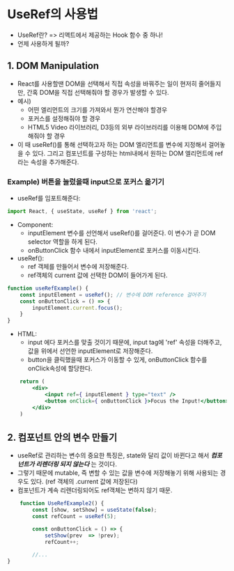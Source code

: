 # UseRef의 사용법

- UseRef란? => 리액트에서 제공하는 Hook 함수 중 하나!
- 언제 사용하게 될까?

## 1. DOM Manipulation
- React를 사용할땐 DOM을 선택해서 직접 속성을 바꿔주는 일이 현저히 줄어들지만, 간혹 DOM을 직접 선택해줘야 할 경우가 발생할 수 있다.
- 예시) 
	- 어떤 엘리먼트의 크기를 가져와서 뭔가 연산해야 할경우
	- 포커스를 설정해줘야 할 경우
	- HTML5 Video 라이브러리, D3등의 외부 라이브러리를 이용해 DOM에 주입해줘야 할 경우
- 이 때 useRef()를 통해 선택하고자 하는 DOM 엘리먼트를 변수에 지정해서 걸어놓을 수 있다. 그리고 컴포넌트를 구성하는 html내에서 원하는 DOM 엘리먼트에 ref라는 속성을 추가해준다.

### Example) 버튼을 눌렀을때 input으로 포커스 옮기기
- useRef를 임포트해준다:
```js
import React, { useState, useRef } from 'react';
```
* Component:
	* inputElement 변수를 선언해서 useRef()를 걸어준다. 이 변수가 곧 DOM selector 역할을 하게 된다.
	* onButtonClick 함수 내에서 inputElement로 포커스를 이동시킨다.
* useRef(): 
	* ref 객체를 만들어서 변수에 저장해준다.
	* ref객체의 current 값에 선택한 DOM이 들어가게 된다.
```jsx
function useRefExample() {
	const inputElement = useRef(); // 변수에 DOM reference 걸어주기
	const onButtonClick = () => {
		inputElement.current.focus();
	}
}
```
* HTML:
	* input 에다 포커스를 맞출 것이기 때문에, input tag에 'ref' 속성을 더해주고, 값을 위에서 선언한 inputElement로 저장해준다.
	* button을 클릭했을때 포커스가 이동할 수 있게, onButtonClick 함수를 onClick속성에 할당한다.
```jsx
	return (
		<div>
			<input ref={ inputElement } type="text" />
			<button onClick={ onButtonClick }>Focus the Input!</button>
		</div>
	)
```

## 2. 컴포넌트 안의 변수 만들기
- useRef로 관리하는 변수의 중요한 특징은, state와 달리 값이 바뀐다고 해서 ***컴포넌트가 리렌더링 되지 않는다*** 는 것이다.
- 그렇기 때문에 mutable, 즉 변할 수 있는 값을 변수에 저장해놓기 위해 사용되는 경우도 있다. (ref 객체의 .current 값에 저장된다)
- 컴포넌트가 계속 리렌더링되어도 ref객체는 변하지 않기 때문.
```js
	function UseRefExample2() {
		const [show, setShow] = useState(false);
		const refCount = useRef(5);

		const onButtonClick = () => {
			setShow(prev  => !prev);
			refCount++;
        
        //...
}
```